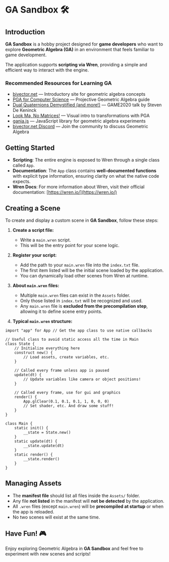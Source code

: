 ﻿# **GA Sandbox** 🛠️  

## **Introduction**  
**GA Sandbox** is a hobby project designed for **game developers** who want to explore **Geometric Algebra (GA)** in an environment that feels familiar to game development.  

The application supports **scripting via Wren**, providing a simple and efficient way to interact with the engine.  

### **Recommended Resources for Learning GA**  
- [bivector.net](https://bivector.net/) — Introductory site for geometric algebra concepts  
- [PGA for Computer Science](https://bivector.net/PGA4CS.html) — Projective Geometric Algebra guide  
- [Dual Quaternions Demystified (and more!)](https://www.youtube.com/watch?v=ichOiuBoBoQ) — GAME2020 talk by Steven De Keninck
- [Look Ma, No Matrices!](https://enkimute.github.io/LookMaNoMatrices/) — Visual intro to transformations with PGA  
- [ganja.js](https://enkimute.github.io/ganja.js/) — JavaScript library for geometric algebra experiments  
- [bivector.net Discord](https://discord.com/invite/vGY6pPk) — Join the community to discuss Geometric Algebra

## **Getting Started**  
- **Scripting**: The entire engine is exposed to Wren through a single class called `App`.  
- **Documentation**: The `App` class contains **well-documented functions** with explicit type information, ensuring clarity on what the native code expects.  
- **Wren Docs**: For more information about Wren, visit their official documentation: [https://wren.io/](https://wren.io/)  

## **Creating a Scene**  
To create and display a custom scene in **GA Sandbox**, follow these steps:  

1. **Create a script file:**  
   - Write a `main.wren` script.  
   - This will be the entry point for your scene logic.

2. **Register your script:**  
   - Add the path to your `main.wren` file into the `index.txt` file.  
   - The first item listed will be the initial scene loaded by the application.  
   - You can dynamically load other scenes from Wren at runtime.

3. **About `main.wren` files:**  
   - Multiple `main.wren` files can exist in the `Assets` folder.
   - Only those listed in `index.txt` will be recognized and used.
   - Any `main.wren` file is **excluded from the precompilation step**, allowing it to define scene entry points.

4. **Typical `main.wren` structure:**

```wren
import "app" for App // Get the app class to use native callbacks

// Useful class to avoid static access all the time in Main
class State {
    // Initialize everything here
    construct new() {
        // Load assets, create variables, etc.
    }

    // Called every frame unless app is paused
    update(dt) {
        // Update variables like camera or object positions!
    }

    // Called every frame, use for gui and graphics
    render() {
        App.glClear(0.1, 0.1, 0.1, 1, 0, 0, 0)
        // Set shader, etc. And draw some stuff!
    }
}

class Main {
    static init() {
        __state = State.new()
    }
    static update(dt) {
        __state.update(dt)
    }
    static render() {
        __state.render()
    }
}
```

## **Managing Assets**  
- The **manifest file** should list all files inside the `Assets/` folder.  
- Any file **not listed** in the manifest will **not be detected** by the application.  
- All `.wren` files (except `main.wren`) will be **precompiled at startup** or when the app is reloaded.  
- No two scenes will exist at the same time.  

## **Have Fun!** 🎮  
Enjoy exploring Geometric Algebra in **GA Sandbox** and feel free to experiment with new scenes and scripts!